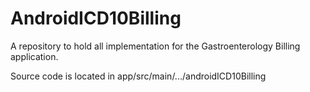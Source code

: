 # AndroidICD10Billing

A repository to hold all implementation for the Gastroenterology Billing application.

Source code is located in app/src/main/.../androidICD10Billing
